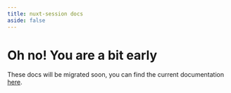 ```yaml
---
title: nuxt-session docs
aside: false
---
```


# Oh no! You are a bit early

These docs will be migrated soon, you can find the current documentation [here](https://github.com/sidebase/nuxt-session).
